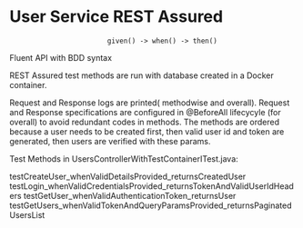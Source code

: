 # User Service REST Assured
                            given() -> when() -> then()
Fluent API with BDD syntax


REST Assured test methods are run with database created in a Docker container.

Request and Response logs are printed( methodwise and overall).
Request and Response specifications are configured in @BeforeAll lifecycyle (for overall) to avoid redundant codes in methods.
The methods are ordered because a user needs to be created first, then valid user id and token are generated, then users are verified with these params.

Test Methods in UsersControllerWithTestContainerITest.java:

testCreateUser_whenValidDetailsProvided_returnsCreatedUser
testLogin_whenValidCredentialsProvided_returnsTokenAndValidUserIdHeaders
testGetUser_whenValidAuthenticationToken_returnsUser
testGetUsers_whenValidTokenAndQueryParamsProvided_returnsPaginatedUsersList